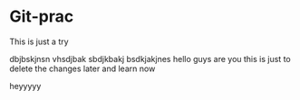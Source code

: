 # Git-prac

This is just a try

dbjbskjnsn
vhsdjbak
sbdjkbakj
bsdkjakjnes
hello guys are you 
this is just to delete the changes later and learn now


heyyyyy
